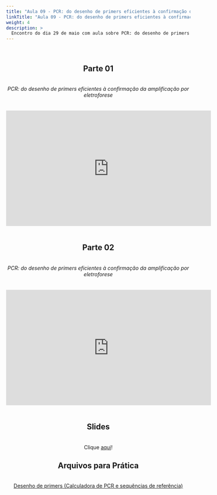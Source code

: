 ```yaml
---
title: "Aula 09 - PCR: do desenho de primers eficientes à confirmação da amplificação por eletroforese"
linkTitle: "Aula 09 - PCR: do desenho de primers eficientes à confirmação da amplificação por eletroforese"
weight: 4
description: >
  Encontro do dia 29 de maio com aula sobre PCR: do desenho de primers eficientes à confirmação da amplificação por eletroforese
---
```


<br>
<div align="center">
<h2>Parte 01</h2>
<br>
<i>PCR: do desenho de primers eficientes à confirmação da amplificação por eletroforese</i>
<br><br><br>
<iframe width="560" height="315" src="https://www.youtube.com/embed/Su6-OZ7EzX8" frameborder="0" allow="accelerometer; autoplay; clipboard-write; encrypted-media; gyroscope; picture-in-picture" allowfullscreen></iframe>
<br><br>

<h2>Parte 02</h2>
<br>
<i>PCR: do desenho de primers eficientes à confirmação da amplificação por eletroforese</i>
<br><br><br>
<iframe width="560" height="315" src="https://www.youtube.com/embed/STugjg0YJfI" frameborder="0" allow="accelerometer; autoplay; clipboard-write; encrypted-media; gyroscope; picture-in-picture" allowfullscreen></iframe>
<br><br>

<h2>Slides</h2>
<br>
Clique <a href="https://github.com/desirrepetters/gstreinamentoeconsultoria/blob/master/userguide/content/pt-br/biologia_molecular/2023_01/sincronas/pdf/aula_09.pdf">aqui</a>! 

<h2>Arquivos para Prática</h2>
<br>
<a href="https://github.com/desirrepetters/gstreinamentoeconsultoria/blob/master/userguide/content/pt-br/biologia_molecular/2023_01/sincronas/files/aula_08_09_PCR.zip">Desenho de primers (Calculadora de PCR e sequências de referência)</a><br>
<br><br>

</div>

